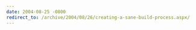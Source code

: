 ```yaml
---
date: 2004-08-25 -0800
redirect_to: /archive/2004/08/26/creating-a-sane-build-process.aspx/
---
```

